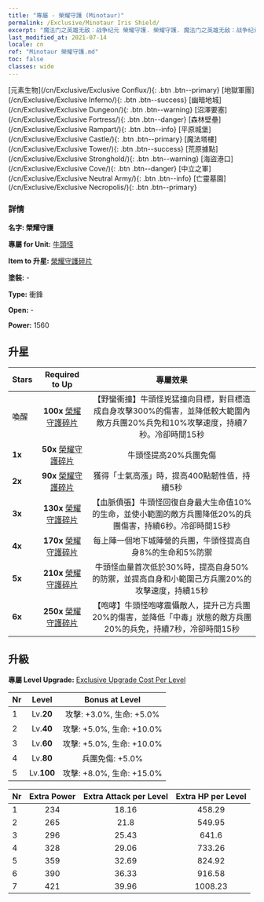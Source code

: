 ```yaml
---
title: "專屬 - 榮耀守護 (Minotaur)"
permalink: /Exclusive/Minotaur Iris Shield/
excerpt: "魔法门之英雄无敌：战争纪元 榮耀守護. 榮耀守護. 魔法门之英雄无敌：战争纪元 專屬 榮耀守護. 牛頭怪 專屬."
last_modified_at: 2021-07-14
locale: cn
ref: "Minotaur 榮耀守護.md"
toc: false
classes: wide
---
```

 [元素生物](/cn/Exclusive/Exclusive Conflux/){: .btn .btn--primary} [地獄軍團](/cn/Exclusive/Exclusive Inferno/){: .btn .btn--success} [幽暗地城](/cn/Exclusive/Exclusive Dungeon/){: .btn .btn--warning} [沼澤要塞](/cn/Exclusive/Exclusive Fortress/){: .btn .btn--danger} [森林壁壘](/cn/Exclusive/Exclusive Rampart/){: .btn .btn--info} [平原城堡](/cn/Exclusive/Exclusive Castle/){: .btn .btn--primary} [魔法塔樓](/cn/Exclusive/Exclusive Tower/){: .btn .btn--success} [荒原據點](/cn/Exclusive/Exclusive Stronghold/){: .btn .btn--warning} [海盜港口](/cn/Exclusive/Exclusive Cove/){: .btn .btn--danger} [中立之軍](/cn/Exclusive/Exclusive Neutral Army/){: .btn .btn--info} [亡靈墓園](/cn/Exclusive/Exclusive Necropolis/){: .btn .btn--primary} 

### 詳情
 **名字: 榮耀守護** 

 **專屬 for Unit:** [牛頭怪](/cn/units/Minotaur/) 

 **Item to 升星:** [榮耀守護碎片](/cn/Items/con_913/)

 **塗裝:** -

 **Type:** 衝鋒

 **Open:** -

 **Power:** 1560

## 升星

  |     Stars    |  Required to Up | 專屬效果 |
  |:-------------|:---------------:|:---------------:|
  |  喚醒  | **100x** [榮耀守護碎片](/cn/Items/con_913/) | 【野蠻衝撞】牛頭怪兇猛撞向目標，對目標造成自身攻擊300%的傷害，並降低較大範圍內敵方兵團20%兵免和10%攻擊速度，持續7秒。冷卻時間15秒 |
  | **1x** <i class="fas fa-star"/> | **50x** [榮耀守護碎片](/cn/Items/con_913/) | 牛頭怪提高20%兵團免傷 |
  | **2x** <i class="fas fa-star"/> | **90x** [榮耀守護碎片](/cn/Items/con_913/) | 獲得「士氣高漲」時，提高400點韌性值，持續5秒 |
  | **3x** <i class="fas fa-star"/> | **130x** [榮耀守護碎片](/cn/Items/con_913/) | 【血脈僨張】牛頭怪回復自身最大生命值10%的生命，並使小範圍的敵方兵團降低20%的兵團傷害，持續6秒。冷卻時間15秒 |
  | **4x** <i class="fas fa-star"/> | **170x** [榮耀守護碎片](/cn/Items/con_913/) | 每上陣一個地下城陣營的兵團，牛頭怪提高自身8%的生命和5%防禦 |
  | **5x** <i class="fas fa-star"/> | **210x** [榮耀守護碎片](/cn/Items/con_913/) | 牛頭怪血量首次低於30%時，提高自身50%的防禦，並提高自身和小範圍己方兵團20%的攻擊速度，持續15秒 |
  | **6x** <i class="fas fa-star"/> | **250x** [榮耀守護碎片](/cn/Items/con_913/) | 【咆哮】牛頭怪咆哮震懾敵人，提升己方兵團20%的傷害，並降低「中毒」狀態的敵方兵團20%的兵免，持續7秒，冷卻時間15秒 |


## 升級
 **專屬 Level Upgrade:** [Exclusive Upgrade Cost Per Level](/Exclusive/ExclusiveUpgradeCostPerLevel/)

  |  Nr  |   Level  | Bonus at Level |
  |:-----|:--------:|:--------------:|
  | 1 | Lv.**20** | 攻擊: +3.0%, 生命: +5.0% |
  | 2 | Lv.**40** | 攻擊: +5.0%, 生命: +10.0% |
  | 3 | Lv.**60** | 攻擊: +5.0%, 生命: +10.0% |
  | 4 | Lv.**80** | 兵團免傷: +5.0% |
  | 5 | Lv.**100** | 攻擊: +8.0%, 生命: +15.0% |


  |  Nr  |  Extra Power | Extra Attack per Level | Extra HP per Level |
  |:-----|:--------:|:--------:|:--------:|
  | 1 | 234 | 18.16 | 458.29 |
  | 2 | 265 | 21.8 | 549.95 |
  | 3 | 296 | 25.43 | 641.6 |
  | 4 | 328 | 29.06 | 733.26 |
  | 5 | 359 | 32.69 | 824.92 |
  | 6 | 390 | 36.33 | 916.58 |
  | 7 | 421 | 39.96 | 1008.23 |


